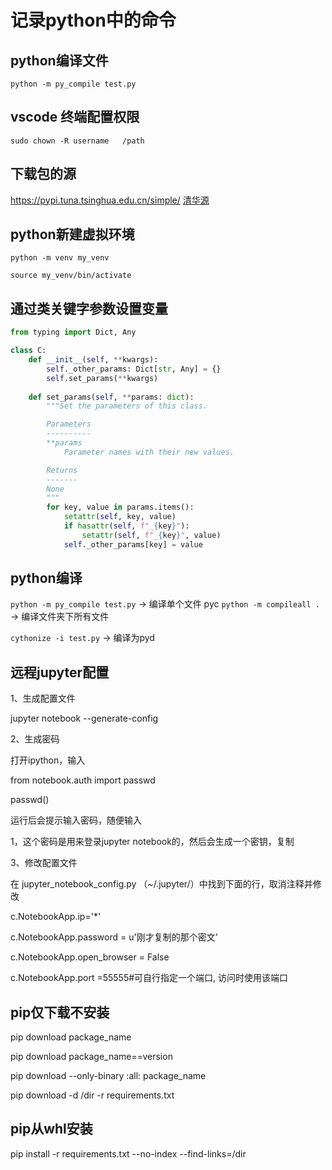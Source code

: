 # 记录python中的命令

## python编译文件

`python -m py_compile test.py`

## vscode 终端配置权限

`sudo chown -R username   /path`

## 下载包的源

https://pypi.tuna.tsinghua.edu.cn/simple/ [清华源](https://pypi.tuna.tsinghua.edu.cn/simple/ "清华源")

## python新建虚拟环境

`python -m venv my_venv`

`source my_venv/bin/activate`

## 通过类关键字参数设置变量

```python
from typing import Dict, Any

class C:
    def __init__(self, **kwargs):
        self._other_params: Dict[str, Any] = {}
        self.set_params(**kwargs)
  
    def set_params(self, **params: dict):
        """Set the parameters of this class.

        Parameters
        ----------
        **params
            Parameter names with their new values.

        Returns
        -------
        None
        """
        for key, value in params.items():
            setattr(self, key, value)
            if hasattr(self, f"_{key}"):
                setattr(self, f"_{key}", value)
            self._other_params[key] = value
```

## python编译

`python -m py_compile test.py`  -> 编译单个文件 pyc
`python -m compileall .` -> 编译文件夹下所有文件

`cythonize -i test.py` -> 编译为pyd

## 远程jupyter配置

1、生成配置文件

jupyter notebook --generate-config

2、生成密码

打开ipython，输入

from notebook.auth import passwd

passwd()

运行后会提示输入密码，随便输入

1，这个密码是用来登录jupyter notebook的，然后会生成一个密钥，复制

3、修改配置文件

在 jupyter_notebook_config.py （~/.jupyter/）中找到下面的行，取消注释并修改

c.NotebookApp.ip='*'

c.NotebookApp.password = u'刚才复制的那个密文'

c.NotebookApp.open_browser = False

c.NotebookApp.port =55555#可自行指定一个端口, 访问时使用该端口

## pip仅下载不安装

pip download package_name

pip download package_name==version

pip download --only-binary :all: package_name

pip download -d /dir -r requirements.txt

## pip从whl安装

pip install -r requirements.txt --no-index --find-links=/dir

